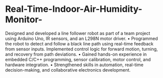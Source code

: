 # Real-Time-Indoor-Air-Humidity-Monitor-
Designed and developed a line follower robot as part of a team project using Arduino Uno, IR sensors, and an 
L298N motor driver. 
• Programmed the robot to detect and follow a black line path using real-time feedback from sensor inputs. 
Implemented control logic for forward motion, turning, and recovery from path deviations. 
• Gained hands-on experience in embedded C/C++ programming, sensor calibration, motor control, and hardware 
integration. 
• Strengthened skills in automation, real-time decision-making, and collaborative electronics development.
